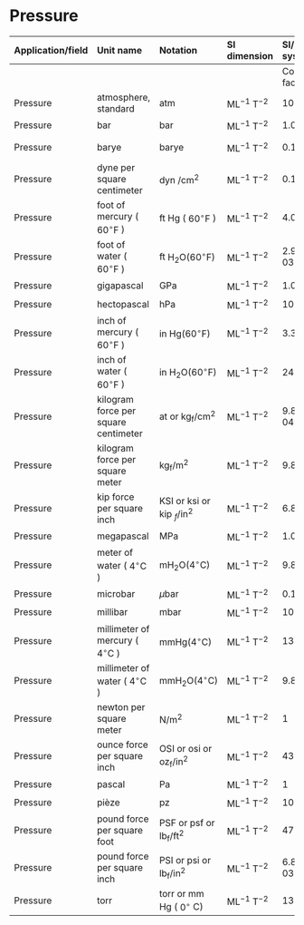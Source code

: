 # Pressure

| Application/field | Unit name | Notation | SI dimension | SI/metric system |  | English/US system |  |
| :--- | :--- | :--- | :--- | :--- | :--- | :--- | :--- |
|  |  |  |  | Conversion factor | Unit | Conversion factor | Unit |
| Pressure | atmosphere, standard | atm | $\mathrm{ML}^{-1} \mathrm{~T}^{-2}$ | 101,325 | Pa | 14.696 | $\mathrm{lb}_{\mathrm{f}} / \mathrm{in}^{2}$ |
| Pressure | bar | bar | $\mathrm{ML}^{-1} \mathrm{~T}^{-2}$ | $1.00 \mathrm{E}+05$ | Pa | 14.504 | $\mathrm{lb}_{\mathrm{f}} / \mathrm{in}^{2}$ |
| Pressure | barye | barye | $\mathrm{ML}^{-1} \mathrm{~T}^{-2}$ | 0.1 | Pa | $1.4504 \mathrm{E}-05$ | $\mathrm{lb}_{\mathrm{f}} / \mathrm{in}^{2}$ |
| Pressure | dyne per square centimeter | dyn $/ \mathrm{cm}^{2}$ | $\mathrm{ML}^{-1} \mathrm{~T}^{-2}$ | 0.1 | Pa | $1.4504 \mathrm{E}-05$ | $\mathrm{lb}_{\mathrm{f}} / \mathrm{in}^{2}$ |
| Pressure | foot of mercury ( $60{ }^{\circ} \mathrm{F}$ ) | ft Hg ( $60{ }^{\circ} \mathrm{F}$ ) | $\mathrm{ML}^{-1} \mathrm{~T}^{-2}$ | 4.0526E+04 | Pa | 5.8778 | $\mathrm{lb}_{\mathrm{f}} / \mathrm{in}^{2}$ |
| Pressure | foot of water ( $60{ }^{\circ} \mathrm{F}$ ) | ft $\mathrm{H}_{2} \mathrm{O}\left(60^{\circ} \mathrm{F}\right)$ | $\mathrm{ML}^{-1} \mathrm{~T}^{-2}$ | $2.9890 \mathrm{E}+03$ | Pa | 0.43352 | $\mathrm{lb}_{\mathrm{f}} / \mathrm{in}^{2}$ |
| Pressure | gigapascal | GPa | $\mathrm{ML}^{-1} \mathrm{~T}^{-2}$ | $1.00 \mathrm{E}+09$ | Pa | 145,038 | $\mathrm{lb}_{\mathrm{f}} / \mathrm{in}^{2}$ |
| Pressure | hectopascal | hPa | $\mathrm{ML}^{-1} \mathrm{~T}^{-2}$ | 100 | Pa | 0.014504 | $\mathrm{lb}_{\mathrm{f}} / \mathrm{in}^{2}$ |
| Pressure | inch of mercury ( $60{ }^{\circ} \mathrm{F}$ ) | in $\mathrm{Hg}\left(60{ }^{\circ} \mathrm{F}\right)$ | $\mathrm{ML}^{-1} \mathrm{~T}^{-2}$ | 3.3864E+03 | Pa | 0.49115 | $\mathrm{lb}_{\mathrm{f}} / \mathrm{in}^{2}$ |
| Pressure | inch of water ( $60{ }^{\circ} \mathrm{F}$ ) | in $\mathrm{H}_{2} \mathrm{O}\left(60^{\circ} \mathrm{F}\right)$ | $\mathrm{ML}^{-1} \mathrm{~T}^{-2}$ | 248.845 | Pa | 0.036092 | $\mathrm{lb}_{\mathrm{f}} / \mathrm{in}^{2}$ |
| Pressure | kilogram force per square centimeter | at or $\mathrm{kg}_{\mathrm{f}} / \mathrm{cm}^{2}$ | $\mathrm{ML}^{-1} \mathrm{~T}^{-2}$ | $9.8067 \mathrm{E}+04$ | Pa | 14.223 | $\mathrm{lb}_{\mathrm{f}} / \mathrm{in}^{2}$ |
| Pressure | kilogram force per square meter | $\mathrm{kg}_{\mathrm{f}} / \mathrm{m}^{2}$ | $\mathrm{ML}^{-1} \mathrm{~T}^{-2}$ | 9.80665 | Pa | 0.0014223 | $\mathrm{lb}_{\mathrm{f}} / \mathrm{in}^{2}$ |
| Pressure | kip force per square inch | KSI or ksi or kip ${ }_{f} / \mathrm{in}^{2}$ | $\mathrm{ML}^{-1} \mathrm{~T}^{-2}$ | 6.8948E+06 | Pa | 1000 | $\mathrm{lb}_{\mathrm{f}} / \mathrm{in}^{2}$ |
| Pressure | megapascal | MPa | $\mathrm{ML}^{-1} \mathrm{~T}^{-2}$ | $1.00 \mathrm{E}+06$ | Pa | 145.04 | $\mathrm{lb}_{\mathrm{f}} / \mathrm{in}^{2}$ |
| Pressure | meter of water ( $4^{\circ} \mathrm{C}$ ) | $\mathrm{m} \mathrm{H}_{2} \mathrm{O}\left(4^{\circ} \mathrm{C}\right)$ | $\mathrm{ML}^{-1} \mathrm{~T}^{-2}$ | 9.8064E+03 | Pa | 1.4223 | $\mathrm{lb}_{\mathrm{f}} / \mathrm{in}^{2}$ |
| Pressure | microbar | $\mu \mathrm{bar}$ | $\mathrm{ML}^{-1} \mathrm{~T}^{-2}$ | 0.1 | Pa | 1.4504E-05 | $\mathrm{lb}_{\mathrm{f}} / \mathrm{in}^{2}$ |
| Pressure | millibar | mbar | $\mathrm{ML}^{-1} \mathrm{~T}^{-2}$ | 100 | Pa | 0.014504 | $\mathrm{lb}_{\mathrm{f}} / \mathrm{in}^{2}$ |
| Pressure | millimeter of mercury ( $4^{\circ} \mathrm{C}$ ) | $\mathrm{mm} \mathrm{Hg}\left(4^{\circ} \mathrm{C}\right)$ | $\mathrm{ML}^{-1} \mathrm{~T}^{-2}$ | 133.322 | Pa | 0.019337 | $\mathrm{lb}_{\mathrm{f}} / \mathrm{in}^{2}$ |
| Pressure | millimeter of water ( $4^{\circ} \mathrm{C}$ ) | $\mathrm{mm} \mathrm{H}_{2} \mathrm{O}\left(4^{\circ} \mathrm{C}\right)$ | $\mathrm{ML}^{-1} \mathrm{~T}^{-2}$ | 9.806375 | Pa | 0.0014223 | $\mathrm{lb}_{\mathrm{f}} / \mathrm{in}^{2}$ |
| Pressure | newton per square meter | $\mathrm{N} / \mathrm{m}^{2}$ | $\mathrm{ML}^{-1} \mathrm{~T}^{-2}$ | 1 | Pa | 0.00014504 | $\mathrm{lb}_{\mathrm{f}} / \mathrm{in}^{2}$ |
| Pressure | ounce force per square inch | OSI or osi or $\mathrm{oz}_{\mathrm{f}} / \mathrm{in}^{2}$ | $\mathrm{ML}^{-1} \mathrm{~T}^{-2}$ | 430.922 | Pa | 0.062500 | $\mathrm{lb}_{\mathrm{f}} / \mathrm{in}^{2}$ |
| Pressure | pascal | Pa | $\mathrm{ML}^{-1} \mathrm{~T}^{-2}$ | 1 | Pa | 0.00014504 | $\mathrm{lb}_{\mathrm{f}} / \mathrm{in}^{2}$ |
| Pressure | pièze | pz | $\mathrm{ML}^{-1} \mathrm{~T}^{-2}$ | 1000 | Pa | 0.14504 | $\mathrm{lb}_{\mathrm{f}} / \mathrm{in}^{2}$ |
| Pressure | pound force per square foot | PSF or psf or $\mathrm{lb}_{\mathrm{f}} / \mathrm{ft}^{2}$ | $\mathrm{ML}^{-1} \mathrm{~T}^{-2}$ | 47.880259 | Pa | 0.0069444 | $\mathrm{lb}_{\mathrm{f}} / \mathrm{in}^{2}$ |
| Pressure | pound force per square inch | PSI or psi or $\mathrm{lb}_{\mathrm{f}} / \mathrm{in}^{2}$ | $\mathrm{ML}^{-1} \mathrm{~T}^{-2}$ | $6.8948 \mathrm{E}+03$ | Pa | 1.0000 | $\mathrm{lb}_{\mathrm{f}} / \mathrm{in}^{2}$ |
| Pressure | torr | torr or mm Hg ( $0{ }^{\circ}$ C) | $\mathrm{ML}^{-1} \mathrm{~T}^{-2}$ | 133.322 | Pa | 0.019337 | $\mathrm{lb}_{\mathrm{f}} / \mathrm{in}^{2}$ |
